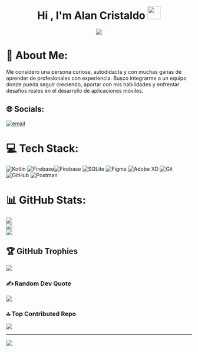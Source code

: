 <h1 align="center">Hi , I'm Alan Cristaldo <img src="https://media.giphy.com/media/hvRJCLFzcasrR4ia7z/giphy.gif" width="35"></h1>
<p align="center">

<img src = "https://storage.googleapis.com/gweb-developer-goog-blog-assets/images/Android-Studio-banner_1.original.png">

# 💫 About Me:
Me considero una persona curiosa, autodidacta y con muchas ganas de aprender de profesionales con experiencia. Busco integrarme a un equipo donde pueda seguir creciendo, aportar con mis habilidades y enfrentar desafíos reales en el desarrollo de aplicaciones móviles.


## 🌐 Socials:
[![email](https://img.shields.io/badge/Email-D14836?logo=gmail&logoColor=white)](mailto:alanbenites999@gmail.com) 

# 💻 Tech Stack:
![Kotlin](https://img.shields.io/badge/kotlin-%237F52FF.svg?style=for-the-badge&logo=kotlin&logoColor=white) 
![Firebase](https://img.shields.io/badge/firebase-%23039BE5.svg?style=for-the-badge&logo=firebase)![Firebase](https://img.shields.io/badge/firebase-a08021?style=for-the-badge&logo=firebase&logoColor=ffcd34) ![SQLite](https://img.shields.io/badge/sqlite-%2307405e.svg?style=for-the-badge&logo=sqlite&logoColor=white) ![Figma](https://img.shields.io/badge/figma-%23F24E1E.svg?style=for-the-badge&logo=figma&logoColor=white) ![Adobe XD](https://img.shields.io/badge/Adobe%20XD-470137?style=for-the-badge&logo=Adobe%20XD&logoColor=#FF61F6) ![Git](https://img.shields.io/badge/git-%23F05033.svg?style=for-the-badge&logo=git&logoColor=white) ![GitHub](https://img.shields.io/badge/github-%23121011.svg?style=for-the-badge&logo=github&logoColor=white) ![Postman](https://img.shields.io/badge/Postman-FF6C37?style=for-the-badge&logo=postman&logoColor=white)
# 📊 GitHub Stats:
![](https://github-readme-stats.vercel.app/api?username=006900&theme=catppuccin_mocha&hide_border=true&include_all_commits=true&count_private=false)<br/> ![](https://nirzak-streak-stats.vercel.app/?user=006900&theme=catppuccin_mocha&hide_border=true)<br/>
![](https://github-readme-stats.vercel.app/api/top-langs/?username=006900&theme=catppuccin_mocha&hide_border=true&include_all_commits=true&count_private=false&layout=compact)

## 🏆 GitHub Trophies
![](https://github-profile-trophy.vercel.app/?username=006900&theme=nord&no-frame=false&no-bg=true&margin-w=4)

### ✍️ Random Dev Quote
![](https://quotes-github-readme.vercel.app/api?type=horizontal&theme=merko)

### 🔝 Top Contributed Repo
![](https://github-contributor-stats.vercel.app/api?username=006900&limit=5&theme=shadow_green&combine_all_yearly_contributions=true)

---
[![](https://visitcount.itsvg.in/api?id=006900&icon=0&color=0)](https://visitcount.itsvg.in)

<!-- Proudly created with GPRM ( https://gprm.itsvg.in ) -->
